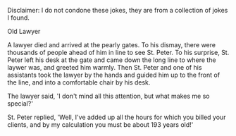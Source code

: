 Disclaimer: I do not condone these jokes, they are from a collection of jokes I found.

Old Lawyer

A lawyer died and arrived at the pearly gates. To his dismay, there were thousands of people ahead of him in line to see St. Peter. To his surprise, St. Peter left his desk at the gate and came down the long line to where the laywer was, and greeted him warmly. 
Then St. Peter and one of his assistants took the lawyer by the hands and guided him up to the front of the line, and into a comfortable chair by his desk. 

The lawyer said, 'I don't mind all this attention, but what makes me so special?' 

St. Peter replied, 'Well, I've added up all the hours for which you billed your clients, and by my calculation you must be about 193 years old!'

